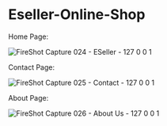 # Eseller-Online-Shop


Home Page:

![FireShot Capture 024 - ESeller - 127 0 0 1](https://user-images.githubusercontent.com/53537359/150799144-18baabd8-c1f9-4be4-8d1a-cccd61c9663b.png)


Contact Page:

![FireShot Capture 025 - Contact - 127 0 0 1](https://user-images.githubusercontent.com/53537359/150805693-0f0335f4-5373-4102-b98f-8b32eddef4bc.png)


About Page:

![FireShot Capture 026 - About Us - 127 0 0 1](https://user-images.githubusercontent.com/53537359/150821713-4e16cc8e-8112-4819-9c25-29f0b16c5561.png)